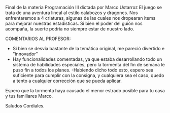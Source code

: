 Final de la materia Programación III dictada por Marco Ustarroz
El juego se trata de una aventura lineal al estilo calabozos y dragones.
Nos enfrentaremos a 4 criaturas, algunas de las cuales nos dropearan items para mejorar nuestras estadisticas.
Si bien el poder del guión nos acompaña, la suerte podría no siempre estar de nuestro lado.


COMENTARIOS AL PROFESOR:
- Si bien se desvía bastante de la temática original, me pareció divertido e "innovador"
- Hay funcionalidades comentadas, ya que estaba desarrollando todo un sistema de habilidades especiales, pero la tormenta del fin de semana le puso fin a todos los planes.
-Habiendo dicho todo esto, espero sea suficiente para cumplir con la consigna, y cualquiera sea el caso, quedo a tento a cualquier corrección que se pueda aplicar.

Espero que la tormenta haya causado el menor estrado posible para tu casa y tus familiares Marco.

Saludos Cordiales.

